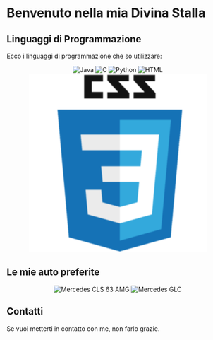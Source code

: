 # Benvenuto nella mia Divina Stalla

## Linguaggi di Programmazione

Ecco i linguaggi di programmazione che so utilizzare:

<div align="center">

<img src="https://cdn.iconscout.com/icon/free/png-256/free-java-logo-icon-download-in-svg-png-gif-file-formats--wordmark-programming-language-pack-logos-icons-1174953.png?f=webp&w=300" width="405" alt="Java"/>  
<img src="https://www.egovaleo.it/wp-content/uploads/2023/10/logo-c.jpg" width="405" alt="C"/>  
<img src="https://files.prepinsta.com/wp-content/uploads/2020/07/python-removebg-preview.webp" width="405" alt="Python"/>  
<img src="https://cdn.pixabay.com/photo/2017/08/05/11/16/logo-2582748_640.png" width="405" alt="HTML"/>  
<img src="https://raw.githubusercontent.com/github/explore/80688e429a7d4ef2fca1e82350fe8e3517d3494d/topics/css/css.png" width="405" alt="CSS"/>

</div>

## Le mie auto preferite

<div align="center">

<img src="https://cdn.motor1.com/images/mgl/nAylQR/s1/mercedes-amg-c-63-s-e-performance-2023-f1-edition.jpg" width="405" alt="Mercedes CLS 63 AMG"/>  
<img src="https://www.autoscout24.it/cms-content-assets/14iaHGmHq9WPT1ICMiutSo-c5f2ecaee9229b73ade40f50b6eda07c-Mercedes_GLC-1100.jpg" width="405" alt="Mercedes GLC"/>

</div>

## Contatti

Se vuoi metterti in contatto con me, non farlo grazie.
